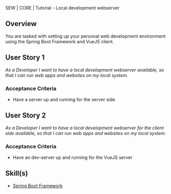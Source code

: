 SEW | CORE | Tutorial - Local development webserver

## Overview
You are tasked with setting up your personal web development environment using the Spring Boot Framework and VueJS client. 

## User Story 1
*As a Developer I want to have a local development webserver available, so that I can run web apps and websites on my local system.*

### Acceptance Criteria
- Have a server up and running for the server side

## User Story 2
*As a Developer I want to have a local development webserver for the client side available, so that I can run web apps and websites on my local system.*

### Acceptance Criteria
- Have an dev-server up and running for the VueJS server 

## Skill(s)
- [Spring Boot Framework](https://my.skilldisplay.eu/en/skill/1699/0)
